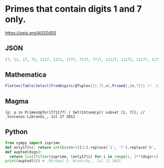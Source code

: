 # Primes that contain digits 1 and 7 only\.
https://oeis.org/A020455
## JSON
```JSON
[7, 11, 17, 71, 1117, 1171, 1777, 7177, 7717, 11117, 11171, 11177, 11717, 11777, 17117, 71171, 71711, 71777, 77171, 77711, 1111711, 1111771, 1117111, 1117117, 1117177, 1171111, 1171117, 1171771, 1177171, 1177711, 1177717, 1711117, 1717117, 1771177, 1771717]
```
## Mathematica
```Mathematica
Flatten[Table[Select[FromDigits/@Tuples[{1,7},n],PrimeQ],{n,7}]] (* _Vincenzo Librandi_, Jul 27 2012 *)
```
## Magma
```Magma
[p: p in PrimesUpTo(1771177) | Set(Intseq(p)) subset [1, 7]]; // _Vincenzo Librandi_, Jul 27 2012
```
## Python
```Python
from sympy import isprime
def only17(n): return int(bin(n+1)[3:].replace('1', '7').replace('0', '1'))
def auptod(digs):
  return list(filter(isprime, (only17(i) for i in range(1, 2**(digs+1)-1))))
print(auptod(8)) # _Michael S. Branicky_, Jul 11 2021
```

